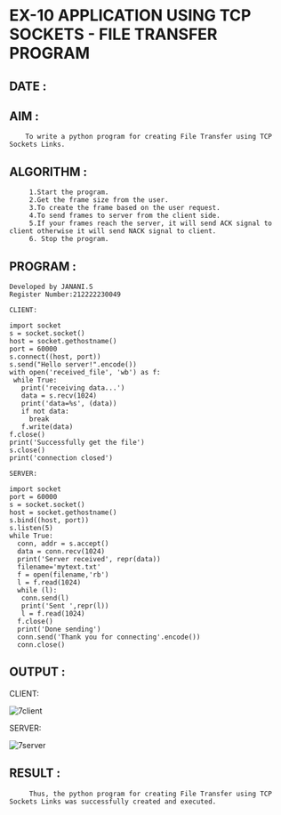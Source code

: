 # EX-10 APPLICATION USING TCP SOCKETS - FILE TRANSFER PROGRAM

## DATE :

## AIM :

        To write a python program for creating File Transfer using TCP Sockets Links.
        
## ALGORITHM :

         1.Start the program.
         2.Get the frame size from the user.
         3.To create the frame based on the user request.
         4.To send frames to server from the client side.
         5.If your frames reach the server, it will send ACK signal to client otherwise it will send NACK signal to client.
         6. Stop the program.

## PROGRAM :
```
Developed by JANANI.S
Register Number:212222230049

CLIENT:

import socket
s = socket.socket()
host = socket.gethostname()
port = 60000
s.connect((host, port))
s.send("Hello server!".encode())
with open('received_file', 'wb') as f:
 while True:
   print('receiving data...')
   data = s.recv(1024)
   print('data=%s', (data))
   if not data:
     break
   f.write(data)
f.close()
print('Successfully get the file')
s.close()
print('connection closed')

SERVER:

import socket
port = 60000
s = socket.socket()
host = socket.gethostname()
s.bind((host, port)) 
s.listen(5)
while True:
  conn, addr = s.accept()
  data = conn.recv(1024)
  print('Server received', repr(data))
  filename='mytext.txt'
  f = open(filename,'rb')
  l = f.read(1024)
  while (l):
   conn.send(l)
   print('Sent ',repr(l))
   l = f.read(1024)
  f.close()
  print('Done sending')
  conn.send('Thank you for connecting'.encode())
  conn.close()
````

## OUTPUT :

CLIENT:

![7client](https://github.com/JananiSoundararajan/EX-10/assets/119477549/e7fcc173-5185-4fca-8b49-9a6acc148729)


SERVER:

 ![7server](https://github.com/JananiSoundararajan/EX-10/assets/119477549/3f2dbe46-0e36-40b8-80dc-06cc880eb390)

## RESULT :
       
         Thus, the python program for creating File Transfer using TCP Sockets Links was successfully created and executed.
